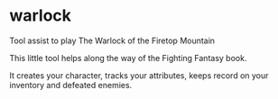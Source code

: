 # warlock
Tool assist to play The Warlock of the Firetop Mountain

This little tool helps along the way of the Fighting Fantasy book.

It creates your character, tracks your attributes, keeps record on your inventory and defeated enemies.
